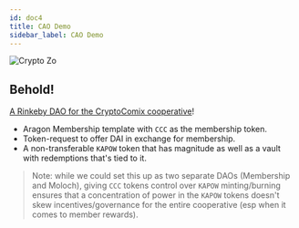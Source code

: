 ```yaml
---
id: doc4
title: CAO Demo
sidebar_label: CAO Demo
---
```


![Crypto Zo](https://i.imgur.com/FSVngAI.jpg)

## Behold!

[A Rinkeby DAO for the CryptoComix cooperative](https://rinkeby.aragon.org/#/cryptocomixxx/)!

- Aragon Membership template with `CCC` as the membership token.
- Token-request to offer DAI in exchange for membership.
- A non-transferable `KAPOW` token that has magnitude as well as a vault with redemptions that's tied to it.

> Note: while we could set this up as two separate DAOs (Membership and Moloch), giving `CCC` tokens control over `KAPOW` minting/burning ensures that a concentration of power in the `KAPOW` tokens doesn't skew incentives/governance for the entire cooperative (esp when it comes to member rewards).